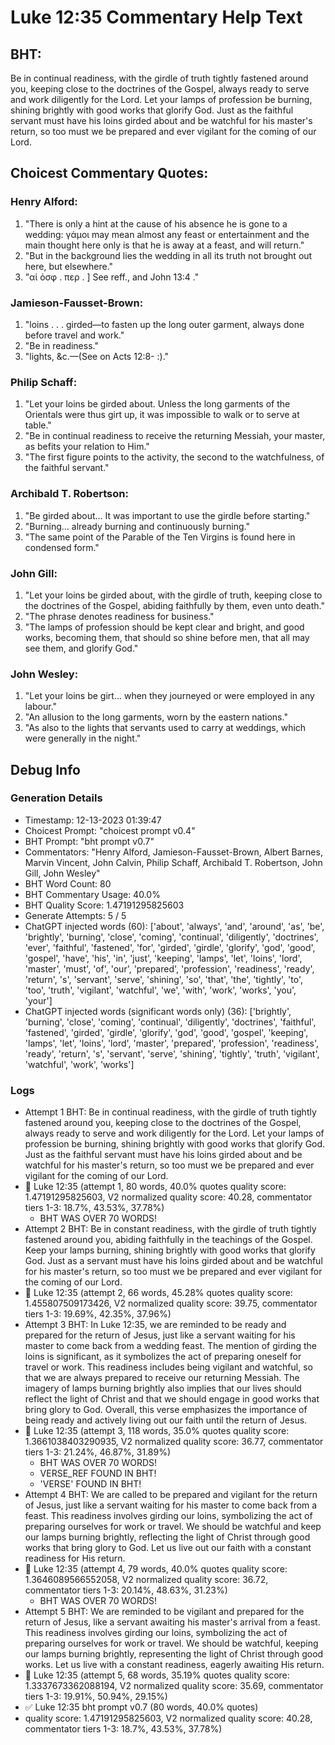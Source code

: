 # Luke 12:35 Commentary Help Text

## BHT:
Be in continual readiness, with the girdle of truth tightly fastened around you, keeping close to the doctrines of the Gospel, always ready to serve and work diligently for the Lord. Let your lamps of profession be burning, shining brightly with good works that glorify God. Just as the faithful servant must have his loins girded about and be watchful for his master's return, so too must we be prepared and ever vigilant for the coming of our Lord.

## Choicest Commentary Quotes:
### Henry Alford:
1. "There is only a hint at the cause of his absence he is gone to a wedding: γάμοι may mean almost any feast or entertainment and the main thought here only is that he is away at a feast, and will return."
2. "But in the background lies the wedding in all its truth not brought out here, but elsewhere."
3. "αἱ ὀσφ . περ . ] See reff., and John 13:4 ."

### Jamieson-Fausset-Brown:
1. "loins . . . girded—to fasten up the long outer garment, always done before travel and work." 
2. "Be in readiness."
3. "lights, &amp;c.—(See on Acts 12:8- :)."

### Philip Schaff:
1. "Let your loins be girded about. Unless the long garments of the Orientals were thus girt up, it was impossible to walk or to serve at table."
2. "Be in continual readiness to receive the returning Messiah, your master, as befits your relation to Him."
3. "The first figure points to the activity, the second to the watchfulness, of the faithful servant."

### Archibald T. Robertson:
1. "Be girded about... It was important to use the girdle before starting." 
2. "Burning... already burning and continuously burning." 
3. "The same point of the Parable of the Ten Virgins is found here in condensed form."

### John Gill:
1. "Let your loins be girded about, with the girdle of truth, keeping close to the doctrines of the Gospel, abiding faithfully by them, even unto death." 
2. "The phrase denotes readiness for business."
3. "The lamps of profession should be kept clear and bright, and good works, becoming them, that should so shine before men, that all may see them, and glorify God."

### John Wesley:
1. "Let your loins be girt... when they journeyed or were employed in any labour." 
2. "An allusion to the long garments, worn by the eastern nations." 
3. "As also to the lights that servants used to carry at weddings, which were generally in the night."


## Debug Info
### Generation Details
- Timestamp: 12-13-2023 01:39:47
- Choicest Prompt: "choicest prompt v0.4"
- BHT Prompt: "bht prompt v0.7"
- Commentators: "Henry Alford, Jamieson-Fausset-Brown, Albert Barnes, Marvin Vincent, John Calvin, Philip Schaff, Archibald T. Robertson, John Gill, John Wesley"
- BHT Word Count: 80
- BHT Commentary Usage: 40.0%
- BHT Quality Score: 1.47191295825603
- Generate Attempts: 5 / 5
- ChatGPT injected words (60):
	['about', 'always', 'and', 'around', 'as', 'be', 'brightly', 'burning', 'close', 'coming', 'continual', 'diligently', 'doctrines', 'ever', 'faithful', 'fastened', 'for', 'girded', 'girdle', 'glorify', 'god', 'good', 'gospel', 'have', 'his', 'in', 'just', 'keeping', 'lamps', 'let', 'loins', 'lord', 'master', 'must', 'of', 'our', 'prepared', 'profession', 'readiness', 'ready', 'return', 's', 'servant', 'serve', 'shining', 'so', 'that', 'the', 'tightly', 'to', 'too', 'truth', 'vigilant', 'watchful', 'we', 'with', 'work', 'works', 'you', 'your']
- ChatGPT injected words (significant words only) (36):
	['brightly', 'burning', 'close', 'coming', 'continual', 'diligently', 'doctrines', 'faithful', 'fastened', 'girded', 'girdle', 'glorify', 'god', 'good', 'gospel', 'keeping', 'lamps', 'let', 'loins', 'lord', 'master', 'prepared', 'profession', 'readiness', 'ready', 'return', 's', 'servant', 'serve', 'shining', 'tightly', 'truth', 'vigilant', 'watchful', 'work', 'works']

### Logs
- Attempt 1 BHT: Be in continual readiness, with the girdle of truth tightly fastened around you, keeping close to the doctrines of the Gospel, always ready to serve and work diligently for the Lord. Let your lamps of profession be burning, shining brightly with good works that glorify God. Just as the faithful servant must have his loins girded about and be watchful for his master's return, so too must we be prepared and ever vigilant for the coming of our Lord.
- 🔄 Luke 12:35 (attempt 1, 80 words, 40.0% quotes quality score: 1.47191295825603, V2 normalized quality score: 40.28, commentator tiers 1-3: 18.7%, 43.53%, 37.78%) 
	- BHT WAS OVER 70 WORDS!
- Attempt 2 BHT: Be in constant readiness, with the girdle of truth tightly fastened around you, abiding faithfully in the teachings of the Gospel. Keep your lamps burning, shining brightly with good works that glorify God. Just as a servant must have his loins girded about and be watchful for his master's return, so too must we be prepared and ever vigilant for the coming of our Lord.
- 🔄 Luke 12:35 (attempt 2, 66 words, 45.28% quotes quality score: 1.455807509173426, V2 normalized quality score: 39.75, commentator tiers 1-3: 19.69%, 42.35%, 37.96%)
- Attempt 3 BHT: In Luke 12:35, we are reminded to be ready and prepared for the return of Jesus, just like a servant waiting for his master to come back from a wedding feast. The mention of girding the loins is significant, as it symbolizes the act of preparing oneself for travel or work. This readiness includes being vigilant and watchful, so that we are always prepared to receive our returning Messiah. The imagery of lamps burning brightly also implies that our lives should reflect the light of Christ and that we should engage in good works that bring glory to God. Overall, this verse emphasizes the importance of being ready and actively living out our faith until the return of Jesus.
- 🔄 Luke 12:35 (attempt 3, 118 words, 35.0% quotes quality score: 1.3661038403290935, V2 normalized quality score: 36.77, commentator tiers 1-3: 21.24%, 46.87%, 31.89%) 
	- BHT WAS OVER 70 WORDS! 
	- VERSE_REF FOUND IN BHT! 
	- 'VERSE' FOUND IN BHT!
- Attempt 4 BHT: We are called to be prepared and vigilant for the return of Jesus, just like a servant waiting for his master to come back from a feast. This readiness involves girding our loins, symbolizing the act of preparing ourselves for work or travel. We should be watchful and keep our lamps burning brightly, reflecting the light of Christ through good works that bring glory to God. Let us live out our faith with a constant readiness for His return.
- 🔄 Luke 12:35 (attempt 4, 79 words, 40.0% quotes quality score: 1.3646089566552058, V2 normalized quality score: 36.72, commentator tiers 1-3: 20.14%, 48.63%, 31.23%) 
	- BHT WAS OVER 70 WORDS!
- Attempt 5 BHT: We are reminded to be vigilant and prepared for the return of Jesus, like a servant awaiting his master's arrival from a feast. This readiness involves girding our loins, symbolizing the act of preparing ourselves for work or travel. We should be watchful, keeping our lamps burning brightly, representing the light of Christ through good works. Let us live with a constant readiness, eagerly awaiting His return.
- 🔄 Luke 12:35 (attempt 5, 68 words, 35.19% quotes quality score: 1.3337673362088194, V2 normalized quality score: 35.69, commentator tiers 1-3: 19.91%, 50.94%, 29.15%)
- ✅ Luke 12:35 bht prompt v0.7 (80 words, 40.0% quotes)
- quality score: 1.47191295825603, V2 normalized quality score: 40.28, commentator tiers 1-3: 18.7%, 43.53%, 37.78%)